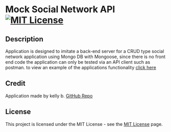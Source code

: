 # Mock Social Network API [![MIT License](https://img.shields.io/static/v1?label=license&message=MIT&color=red)](https://choosealicense.com/licenses/mit/)

## Description

Application is designed to imitate a back-end server for a CRUD type social network application using Mongo DB with Mongoose, since there is no front end code the application can only be tested via an API client such as postman. to view an example of the applications functionality [click here](https://drive.google.com/file/d/1FbT84ZNx-SYyCrAFN-uXd1rGI34UqnJt/view)

## Credit

Application made by kelly b. 
[GitHub Repo](https://github.com/ZellyB/Social-Network-API)

## License

This project is licensed under the MIT License - see the [MIT License](https://choosealicense.com/licenses/mit/) page.
